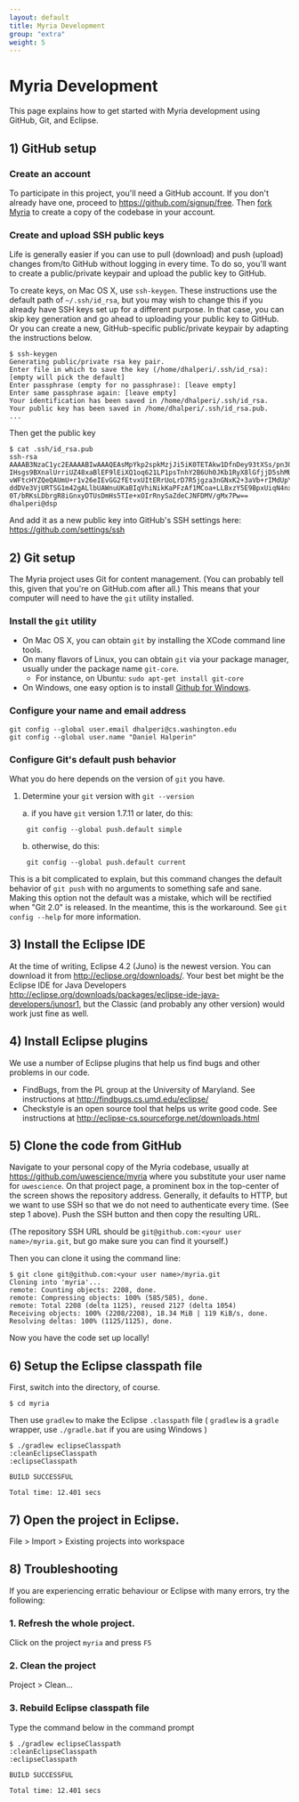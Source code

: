 ```yaml
---
layout: default
title: Myria Development
group: "extra"
weight: 5
---
```


# Myria Development

This page explains how to get started with Myria development using GitHub, Git, and Eclipse.

## 1) GitHub setup

### Create an account
To participate in this project, you'll need a GitHub account. If you don't already have one, proceed to <https://github.com/signup/free>. Then [fork Myria](https://github.com/uwescience/myria/fork) to create a copy of the codebase in your account.

### Create and upload SSH public keys
Life is generally easier if you can use to pull (download) and push (upload) changes from/to GitHub without logging in every time. To do so, you'll want to create a public/private keypair and upload the public key to GitHub.

To create keys, on Mac OS X, use `ssh-keygen`. These instructions use the default path of `~/.ssh/id_rsa`, but you may wish to change this if you already have SSH keys set up for a different purpose. In that case, you can skip key generation and go ahead to uploading your public key to GitHub. Or you can create a new, GitHub-specific public/private keypair by adapting the instructions below.

    $ ssh-keygen
    Generating public/private rsa key pair.
    Enter file in which to save the key (/home/dhalperi/.ssh/id_rsa): [empty will pick the default]
    Enter passphrase (empty for no passphrase): [leave empty]
    Enter same passphrase again: [leave empty]
    Your identification has been saved in /home/dhalperi/.ssh/id_rsa.
    Your public key has been saved in /home/dhalperi/.ssh/id_rsa.pub.
    ...

Then get the public key

    $ cat .ssh/id_rsa.pub
    ssh-rsa AAAAB3NzaC1yc2EAAAABIwAAAQEAsMpYkp2spkMzjJi5iK0TETAkw1DfnDey93tXSs/pn30y
    IHsgs9BXnalUrriUZ48xaBlEF9lEiXQ1oq621LP1psTnhY2B6Uh0JKb1RyX8lGfjjD5shMUu69ceWbhU
    vWFtcHYZQeQAUmU+r1v26eIEvGG2fEtvxUItERrUoLrD7R5jgza3nGNxK2+3aVb+rIMdUpYHalsj8PU2
    ddDVe3VjURTSG1m42gALlbUAWnuUKaBIqVhiNikKaPFzAf1MCoa+LLBxzY5E9BpxUiqN4nxvYI2lb4QY
    0T/bRKsLDbrgR8iGnxyDTUsDmHs5TIe+xOIrRnySaZdeCJNFDMV/gMx7Pw== dhalperi@dsp

And add it as a new public key into GitHub's SSH settings here: <https://github.com/settings/ssh>

## 2) Git setup

The Myria project uses Git for content management. (You can probably tell this, given that you're on GitHub.com after all.) This means that your computer will need to have the `git` utility installed.

### Install the `git` utility
* On Mac OS X, you can obtain `git` by installing the XCode command line tools.
* On many flavors of Linux, you can obtain `git` via your package manager, usually under the package name `git-core`.
  * For instance, on  Ubuntu: `sudo apt-get install git-core`
* On Windows, one easy option is to install [Github for Windows](https://windows.github.com/).

### Configure your name and email address

    git config --global user.email dhalperi@cs.washington.edu
    git config --global user.name "Daniel Halperin"

### Configure Git's default push behavior

What you do here depends on the version of `git` you have.

1. Determine your `git` version with `git --version`

    a. if you have `git` version 1.7.11 or later, do this:

        git config --global push.default simple

    b. otherwise, do this:

        git config --global push.default current

This is a bit complicated to explain, but this command changes the default behavior of `git push` with no arguments to something safe and sane. Making this option not the default was a mistake, which will be rectified when "Git 2.0" is released. In the meantime, this is the workaround. See `git config --help` for more information.

## 3) Install the Eclipse IDE

At the time of writing, Eclipse 4.2 (Juno) is the newest version. You can download it from <http://eclipse.org/downloads/>. Your best bet might be the Eclipse IDE for Java Developers <http://eclipse.org/downloads/packages/eclipse-ide-java-developers/junosr1>, but the Classic (and probably any other version) would work just fine as well.

## 4) Install Eclipse plugins

We use a number of Eclipse plugins that help us find bugs and other problems in our code.

* FindBugs, from the PL group at the University of Maryland. See instructions at <http://findbugs.cs.umd.edu/eclipse/>
* Checkstyle is an open source tool that helps us write good code. See instructions at <http://eclipse-cs.sourceforge.net/downloads.html>

## 5) Clone the code from GitHub

Navigate to your personal copy of the Myria codebase, usually at <https://github.com/uwescience/myria> where you substitute your user name for `uwescience`. On that project page, a prominent box in the top-center of the screen shows the repository address. Generally, it defaults to HTTP, but we want to use SSH so that we do not need to authenticate every time. (See step 1 above). Push the SSH button and then copy the resulting URL.

(The repository SSH URL should be `git@github.com:<your user name>/myria.git`, but go make sure you can find it yourself.)

Then you can clone it using the command line:

    $ git clone git@github.com:<your user name>/myria.git
    Cloning into 'myria'...
    remote: Counting objects: 2208, done.
    remote: Compressing objects: 100% (585/585), done.
    remote: Total 2208 (delta 1125), reused 2127 (delta 1054)
    Receiving objects: 100% (2208/2208), 18.34 MiB | 119 KiB/s, done.
    Resolving deltas: 100% (1125/1125), done.

Now you have the code set up locally!

## 6) Setup the Eclipse classpath file

First, switch into the directory, of course.

    $ cd myria

Then use `gradlew` to make the Eclipse `.classpath` file ( `gradlew` is a `gradle` wrapper, use `./gradle.bat` if you are using Windows )

    $ ./gradlew eclipseClasspath
    :cleanEclipseClasspath
    :eclipseClasspath

    BUILD SUCCESSFUL

    Total time: 12.401 secs

## 7) Open the project in Eclipse.

File > Import > Existing projects into workspace

## 8) Troubleshooting

If you are experiencing erratic behaviour or Eclipse with many errors, try the following:

### 1. Refresh the whole project. 

Click on the project `myria` and press `F5`

### 2. Clean the project

Project > Clean...

### 3. Rebuild Eclipse classpath file

Type the command below in the command prompt

    $ ./gradlew eclipseClasspath
    :cleanEclipseClasspath
    :eclipseClasspath

    BUILD SUCCESSFUL

    Total time: 12.401 secs
